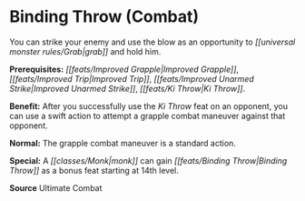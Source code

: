 ﻿---
cssclass: [feats]

---
# Binding Throw (Combat)

You can strike your enemy and use the blow as an opportunity to _[[universal monster rules/Grab|grab]]_ and hold him.

**Prerequisites:** _[[feats/Improved Grapple|Improved Grapple]]_, _[[feats/Improved Trip|Improved Trip]]_, _[[feats/Improved Unarmed Strike|Improved Unarmed Strike]]_, _[[feats/Ki Throw|Ki Throw]]_.

**Benefit:** After you successfully use the _Ki Throw_ feat on an opponent, you can use a swift action to attempt a grapple combat maneuver against that opponent.

**Normal:** The grapple combat maneuver is a standard action.

**Special:** A _[[classes/Monk|monk]]_ can gain _[[feats/Binding Throw|Binding Throw]]_ as a bonus feat starting at 14th level.

**Source** Ultimate Combat